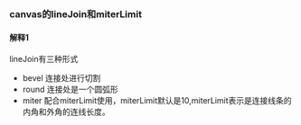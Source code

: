 ### canvas的lineJoin和miterLimit

#### 解释1
lineJoin有三种形式
- bevel 连接处进行切割
- round 连接处是一个圆弧形
- miter 配合miterLimit使用，miterLimit默认是10,miterLimit表示是连接线条的内角和外角的连线长度。